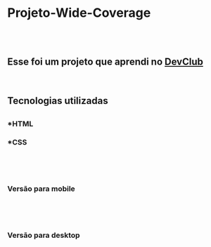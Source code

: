 <h1>Projeto-Wide-Coverage</h1>
<br>
<br>
<h2> Esse foi um projeto que aprendi no <a href="https://rodolfomori.com.br/devclub">DevClub</a></h2>
<br>
<h2>Tecnologias utilizadas<h2>
  <h3>*HTML<h3>
  <h3>*CSS<h3>
  <br>
  <br>
<h3>Versão para mobile<h3>
<img src="" />     
 <br>
 <br> 
 <br>  
<h3>Versão para desktop<h3>
<img src="" />
